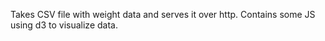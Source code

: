 Takes CSV file with weight data and serves it over http. Contains some JS using d3 to visualize data.

